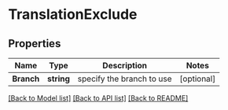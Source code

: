 # TranslationExclude

## Properties

Name | Type | Description | Notes
------------ | ------------- | ------------- | -------------
**Branch** | **string** | specify the branch to use | [optional] 

[[Back to Model list]](../README.md#documentation-for-models) [[Back to API list]](../README.md#documentation-for-api-endpoints) [[Back to README]](../README.md)


